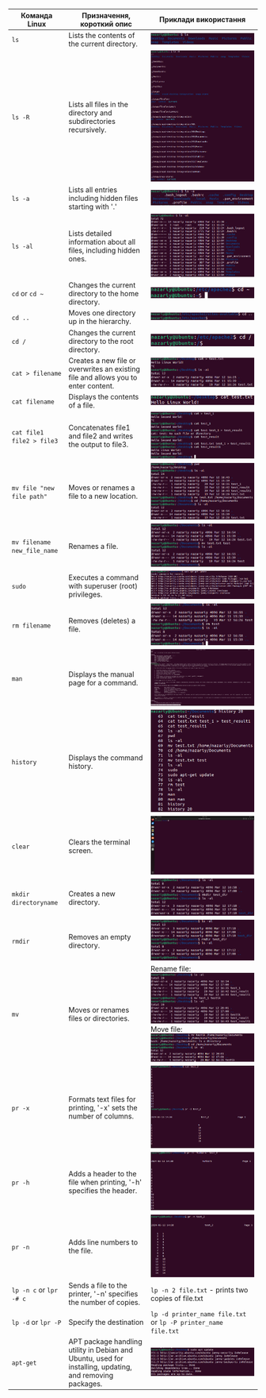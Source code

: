 
| Команда Linux | Призначення, короткий опис | Приклади використання  |
|-----------|-------------------------|---------------|
| `ls` | Lists the contents of the current directory. | ![alt text](image-13.png) |
| `ls -R` | Lists all files in the directory and subdirectories recursively. | ![alt text](image-12.png) |
| `ls -a` | Lists all entries including hidden files starting with '.' | ![alt text](image-14.png) |
| `ls -al` | Lists detailed information about all files, including hidden ones. | ![alt text](image-15.png) |
| `cd` or `cd ~` | Changes the current directory to the home directory. | ![alt text](image-16.png) |
| `cd ..` | Moves one directory up in the hierarchy. | ![alt text](image-17.png) |
| `cd /` | Changes the current directory to the root directory. | ![alt text](image-18.png) |
| `cat > filename` | Creates a new file or overwrites an existing file and allows you to enter content. | ![alt text](image-19.png) |
| `cat filename` | Displays the contents of a file. | ![alt text](image-20.png) |
| `cat file1 file2 > file3` | Concatenates file1 and file2 and writes the output to file3. | ![alt text](image-21.png) |
| `mv file "new file path"` | Moves or renames a file to a new location. | ![alt text](image-22.png) |
| `mv filename new_file_name` | Renames a file. | ![alt text](image-23.png) |
| `sudo` | Executes a command with superuser (root) privileges. | ![alt text](image-24.png) |
| `rm filename` | Removes (deletes) a file. | ![alt text](image-25.png) |
| `man` | Displays the manual page for a command. | ![alt text](image-26.png) |
| `history` | Displays the command history. | ![alt text](image-27.png) |
| `clear` | Clears the terminal screen. | ![alt text](image-28.png) |
| `mkdir directoryname` | Creates a new directory. | ![alt text](image-29.png) |
| `rmdir` | Removes an empty directory. | ![alt text](image-30.png) |
| `mv` | Moves or renames files or directories. | Rename file:![alt text](image-31.png) Move file: ![alt text](image-32.png) |
| `pr -x` | Formats text files for printing, '-x' sets the number of columns. | ![alt text](image-33.png) |
| `pr -h` | Adds a header to the file when printing, '-h' specifies the header. | ![alt text](image-34.png) |
| `pr -n` | Adds line numbers to the file. | ![alt text](image-35.png) |
| `lp -n c` or `lpr -# c` | Sends a file to the printer, '-n' specifies the number of copies. | `lp -n 2 file.txt` - prints two copies of file.txt |
| `lp -d` or `lpr -P` | Specify the destination | `lp -d printer_name file.txt` or `lp -P printer_name file.txt` |
| `apt-get` | APT package handling utility in Debian and Ubuntu, used for installing, updating, and removing packages. | ![alt text](image-37.png) |
